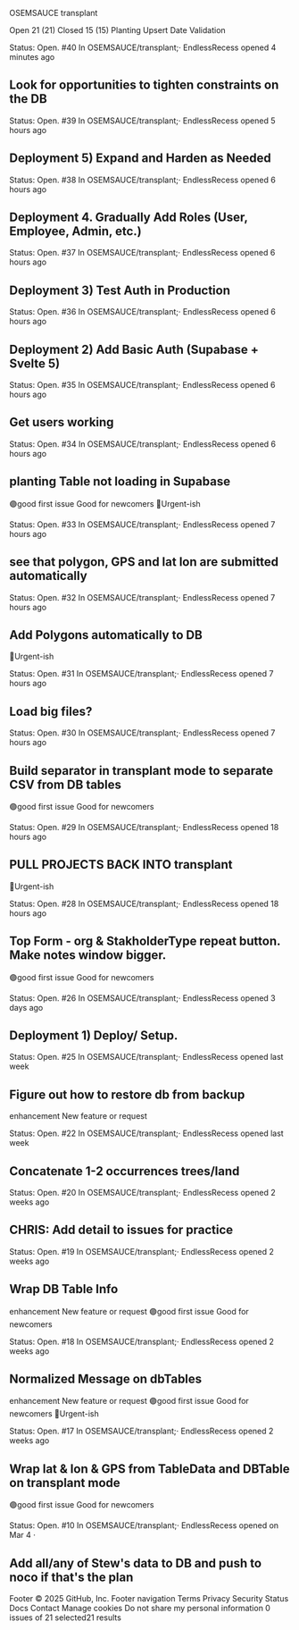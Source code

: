 
OSEMSAUCE
transplant

Open
21
 (21)
Closed
15
 (15)
Planting Upsert Date Validation

Status: Open.
#40 In OSEMSAUCE/transplant;· EndlessRecess opened 4 minutes ago
## Look for opportunities to tighten constraints on the DB

Status: Open.
#39 In OSEMSAUCE/transplant;· EndlessRecess opened 5 hours ago
## Deployment 5) Expand and Harden as Needed

Status: Open.
#38 In OSEMSAUCE/transplant;· EndlessRecess opened 6 hours ago
## Deployment 4. Gradually Add Roles (User, Employee, Admin, etc.)

Status: Open.
#37 In OSEMSAUCE/transplant;· EndlessRecess opened 6 hours ago
## Deployment 3) Test Auth in Production

Status: Open.
#36 In OSEMSAUCE/transplant;· EndlessRecess opened 6 hours ago
## Deployment 2) Add Basic Auth (Supabase + Svelte 5)

Status: Open.
#35 In OSEMSAUCE/transplant;· EndlessRecess opened 6 hours ago
## Get users working

Status: Open.
#34 In OSEMSAUCE/transplant;· EndlessRecess opened 6 hours ago
## planting Table not loading in Supabase 
🟣️good first issue
Good for newcomers
🔴️Urgent-ish

Status: Open.
#33 In OSEMSAUCE/transplant;· EndlessRecess opened 7 hours ago
## see that polygon, GPS and lat lon are submitted automatically

Status: Open.
#32 In OSEMSAUCE/transplant;· EndlessRecess opened 7 hours ago
## Add Polygons automatically to DB
🔴️Urgent-ish

Status: Open.
#31 In OSEMSAUCE/transplant;· EndlessRecess opened 7 hours ago
## Load big files?

Status: Open.
#30 In OSEMSAUCE/transplant;· EndlessRecess opened 7 hours ago
## Build separator in transplant mode to separate CSV from DB tables
🟣️good first issue
Good for newcomers

Status: Open.
#29 In OSEMSAUCE/transplant;· EndlessRecess opened 18 hours ago
## PULL PROJECTS BACK INTO transplant
🔴️Urgent-ish

Status: Open.
#28 In OSEMSAUCE/transplant;· EndlessRecess opened 18 hours ago
## Top Form - org & StakholderType repeat button. Make notes window bigger. 
🟣️good first issue
Good for newcomers

Status: Open.
#26 In OSEMSAUCE/transplant;· EndlessRecess opened 3 days ago
## Deployment 1) Deploy/ Setup.

Status: Open.
#25 In OSEMSAUCE/transplant;· EndlessRecess opened last week
## Figure out how to restore db from backup
enhancement
New feature or request

Status: Open.
#22 In OSEMSAUCE/transplant;· EndlessRecess opened last week
## Concatenate 1-2 occurrences trees/land

Status: Open.
#20 In OSEMSAUCE/transplant;· EndlessRecess opened 2 weeks ago
## CHRIS: Add detail to issues for practice

Status: Open.
#19 In OSEMSAUCE/transplant;· EndlessRecess opened 2 weeks ago
## Wrap DB Table Info
enhancement
New feature or request
🟣️good first issue
Good for newcomers

Status: Open.
#18 In OSEMSAUCE/transplant;· EndlessRecess opened 2 weeks ago
## Normalized Message on dbTables
enhancement
New feature or request
🟣️good first issue
Good for newcomers
🔴️Urgent-ish

Status: Open.
#17 In OSEMSAUCE/transplant;· EndlessRecess opened 2 weeks ago
## Wrap lat & lon & GPS from TableData and DBTable on transplant mode
🟣️good first issue
Good for newcomers

Status: Open.
#10 In OSEMSAUCE/transplant;· EndlessRecess opened on Mar 4 ·  
## Add all/any of Stew's data to DB and push to noco if that's the plan
Footer
© 2025 GitHub, Inc.
Footer navigation
Terms
Privacy
Security
Status
Docs
Contact
Manage cookies
Do not share my personal information
0 issues of 21 selected21 results

